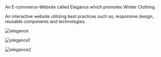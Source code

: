 An E-commerce-Website called Elegance which promotes Winter Clothing.

An interactive website utilizing best practices such as, responsive design, reusable components and technologies.


![elegance](https://user-images.githubusercontent.com/61568687/208299618-55924ef4-9ff3-43ad-8019-9681fc8cf2c9.PNG)


![elegance1](https://user-images.githubusercontent.com/61568687/208299670-65dbcfba-59ec-44c2-85cd-f1649bdaf00d.PNG)


![elegance2](https://user-images.githubusercontent.com/61568687/208304022-87fc3659-af35-49ed-96dc-d60d5d53f37c.PNG)
